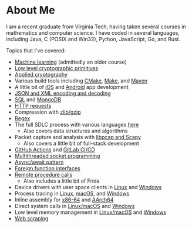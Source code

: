 # About Me

I am a recent graduate from Virginia Tech, having taken several courses in mathematics and computer science. I have coded in several languages, including Java, C (POSIX and Win32), Python, JavaScript, Go, and Rust.

Topics that I've covered:

- [Machine learning](https://github.com/chrislattman/coursera-ml) (admittedly an older course)
- [Low level cryptographic primitives](https://github.com/chrislattman/Cryptography)
- [Applied cryptography](https://github.com/chrislattman/test-crypto)
- Various build tools including [CMake](https://github.com/chrislattman/test-cmake), [Make](https://github.com/chrislattman/test-make), and [Maven](https://github.com/chrislattman/datastructuresmvn)
- A little bit of [iOS](https://github.com/chrislattman/scrumdinger) and [Android](https://github.com/chrislattman/tiptime) app development
- [JSON and XML encoding and decoding](https://github.com/chrislattman/test-json-xml)
- [SQL](https://github.com/chrislattman/test-sql) and [MongoDB](https://github.com/chrislattman/test-mongodb)
- [HTTP requests](https://github.com/chrislattman/test-http-requests)
- Compression with [zlib/gzip](https://github.com/chrislattman/test-zlib-gzip)
- [Regex](https://github.com/chrislattman/test-regex)
- The full SDLC process with various languages [here](https://github.com/chrislattman/DataStructures)
  - Also covers data structures and algorithms
- Packet capture and analysis with [libpcap and Scapy](https://github.com/chrislattman/test-scapy)
  - Also covers a little bit of full-stack development
- [GitHub Actions](https://github.com/chrislattman/blogging-project) and [GitLab CI/CD](https://gitlab.com/chrislattman/blogging-project)
- [Multithreaded socket programming](https://github.com/chrislattman/webserver)
- [Async/await pattern](https://github.com/chrislattman/test-async)
- [Foreign function interfaces](https://github.com/chrislattman/test-ffi)
- [Remote procedure calls](https://github.com/chrislattman/test-rpc)
  - Also includes a little bit of Frida
- Device drivers with user space clients in [Linux](https://github.com/chrislattman/test-ioctl) and [Windows](https://github.com/chrislattman/test-deviceiocontrol)
- Process tracing in [Linux](https://github.com/chrislattman/test-ptrace), [macOS](https://github.com/chrislattman/test-macos-tracing), and [Windows](https://github.com/chrislattman/test-windows-tracing)
- Inline assembly for [x86-64](https://gist.github.com/chrislattman/8a81d2d12f0c3a875903e0e97cae7f87) and [AArch64](https://gist.github.com/chrislattman/6fdc1dd3babb43f04c74d773157881f4)
- Direct system calls in [Linux/macOS](https://gist.github.com/chrislattman/f550ead7a1f19fee57984da8c17fefed) and [Windows](https://gist.github.com/chrislattman/3e828429e653f36d465fc1dd588a4c3b)
- Low level memory management in [Linux/macOS](https://gist.github.com/chrislattman/205eb38ae5f8c07151266208f6f2e1a4) and [Windows](https://gist.github.com/chrislattman/e402cdbd1e4f95d0443e97f53c72ba82)
- [Web scraping](https://github.com/chrislattman/red-alert)

<!--
**chrislattman/chrislattman** is a ✨ _special_ ✨ repository because its `README.md` (this file) appears on your GitHub profile.

Here are some ideas to get you started:

- 🔭 I’m currently working on ...
- 🌱 I’m currently learning ...
- 👯 I’m looking to collaborate on ...
- 🤔 I’m looking for help with ...
- 💬 Ask me about ...
- 📫 How to reach me: ...
- 😄 Pronouns: ...
- ⚡ Fun fact: ...
-->
